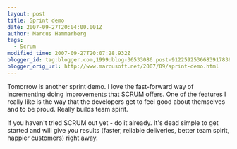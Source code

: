 ```yaml
---
layout: post
title: Sprint demo
date: 2007-09-27T20:04:00.001Z
author: Marcus Hammarberg
tags:
  - Scrum
modified_time: 2007-09-27T20:07:28.932Z
blogger_id: tag:blogger.com,1999:blog-36533086.post-9122592536683917838
blogger_orig_url: http://www.marcusoft.net/2007/09/sprint-demo.html
---
```


Tomorrow is another sprint demo. I love the fast-forward way of
incrementing doing improvements that SCRUM offers.
One of the features I really like is the way that the developers get to
feel good about themselves and to be proud.
Really builds team spirit.

If you haven't tried SCRUM out yet - do it already. It's dead simple to
get started and will give you results (faster, reliable
deliveries, better team spirit, happier customers) right away.
